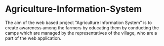 # Agriculture-Information-System
The aim of the web based project "Agriculture Information System" is to create awareness among the farmers by educating them by conducting the camps which are managed by the representatives of the village, who are a part of the web application.
